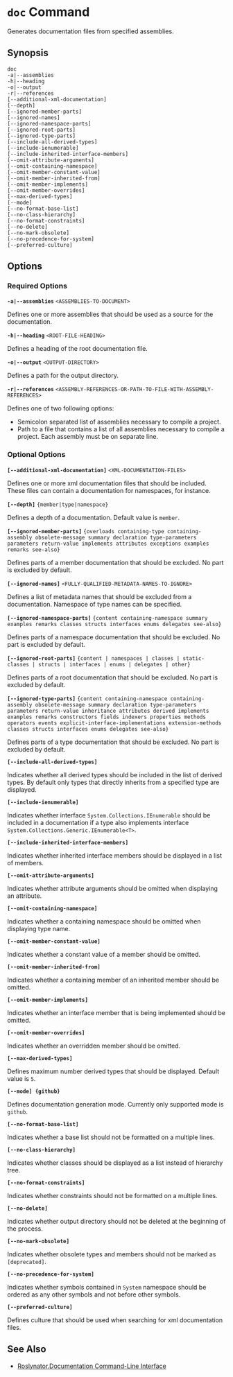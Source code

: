 
# `doc` Command

Generates documentation files from specified assemblies.

## Synopsis

```
doc
-a|--assemblies
-h|--heading
-o|--output
-r|--references
[--additional-xml-documentation]
[--depth]
[--ignored-member-parts]
[--ignored-names]
[--ignored-namespace-parts]
[--ignored-root-parts]
[--ignored-type-parts]
[--include-all-derived-types]
[--include-ienumerable]
[--include-inherited-interface-members]
[--omit-attribute-arguments]
[--omit-containing-namespace]
[--omit-member-constant-value]
[--omit-member-inherited-from]
[--omit-member-implements]
[--omit-member-overrides]
[--max-derived-types]
[--mode]
[--no-format-base-list]
[--no-class-hierarchy]
[--no-format-constraints]
[--no-delete]
[--no-mark-obsolete]
[--no-precedence-for-system]
[--preferred-culture]
```

## Options

### Required Options

**`-a|--assemblies`** `<ASSEMBLIES-TO-DOCUMENT>`

Defines one or more assemblies that should be used as a source for the documentation.

**`-h|--heading`** `<ROOT-FILE-HEADING>`

Defines a heading of the root documentation file.

**`-o|--output`** `<OUTPUT-DIRECTORY>`

Defines a path for the output directory.

**`-r|--references`** `<ASSEMBLY-REFERENCES-OR-PATH-TO-FILE-WITH-ASSEMBLY-REFERENCES>`

Defines one of two following options:

* Semicolon separated list of assemblies necessary to compile a project.
* Path to a file that contains a list of all assemblies necessary to compile a project. Each assembly must be on separate line.

### Optional Options

**`[--additional-xml-documentation]`** `<XML-DOCUMENTATION-FILES>`

Defines one or more xml documentation files that should be included. These files can contain a documentation for namespaces, for instance.

**`[--depth]`** `{member|type|namespace}`

Defines a depth of a documentation. Default value is `member`.

**`[--ignored-member-parts]`** `{overloads containing-type containing-assembly obsolete-message summary declaration type-parameters parameters return-value implements attributes exceptions examples remarks see-also}`

Defines parts of a member documentation that should be excluded. No part is excluded by default.

**`[--ignored-names]`** `<FULLY-QUALIFIED-METADATA-NAMES-TO-IGNORE>`

Defines a list of metadata names that should be excluded from a documentation. Namespace of type names can be specified.

**`[--ignored-namespace-parts]`** `{content containing-namespace summary examples remarks classes structs interfaces enums delegates see-also}`

Defines parts of a namespace documentation that should be excluded. No part is excluded by default.

**`[--ignored-root-parts]`** `{content | namespaces | classes | static-classes | structs | interfaces | enums | delegates | other}`

Defines parts of a root documentation that should be excluded. No part is excluded by default.

**`[--ignored-type-parts]`** `{content containing-namespace containing-assembly obsolete-message summary declaration type-parameters parameters return-value inheritance attributes derived implements examples remarks constructors fields indexers properties methods operators events explicit-interface-implementations extension-methods classes structs interfaces enums delegates see-also}`

Defines parts of a type documentation that should be excluded. No part is excluded by default.

**`[--include-all-derived-types]`**

Indicates whether all derived types should be included in the list of derived types. By default only types that directly inherits from a specified type are displayed.

**`[--include-ienumerable]`**

Indicates whether interface `System.Collections.IEnumerable` should be included in a documentation if a type also implements interface `System.Collections.Generic.IEnumerable<T>`.

**`[--include-inherited-interface-members]`**

Indicates whether inherited interface members should be displayed in a list of members.

**`[--omit-attribute-arguments]`**

Indicates whether attribute arguments should be omitted when displaying an attribute.

**`[--omit-containing-namespace]`**

Indicates whether a containing namespace should be omitted when displaying type name.

**`[--omit-member-constant-value]`**

Indicates whether a constant value of a member should be omitted.

**`[--omit-member-inherited-from]`**

Indicates whether a containing member of an inherited member should be omitted.

**`[--omit-member-implements]`**

Indicates whether an interface member that is being implemented should be omitted.

**`[--omit-member-overrides]`**

Indicates whether an overridden member should be omitted.

**`[--max-derived-types]`**

Defines maximum number derived types that should be displayed. Default value is `5`.

**`[--mode] {github}`**

Defines documentation generation mode. Currently only supported mode is `github`.

**`[--no-format-base-list]`**

Indicates whether a base list should not be formatted on a multiple lines.

**`[--no-class-hierarchy]`**

Indicates whether classes should be displayed as a list instead of hierarchy tree.

**`[--no-format-constraints]`**

Indicates whether constraints should not be formatted on a multiple lines.

**`[--no-delete]`**

Indicates whether output directory should not be deleted at the beginning of the process.

**`[--no-mark-obsolete]`**

Indicates whether obsolete types and members should not be marked as `[deprecated]`.

**`[--no-precedence-for-system]`**

Indicates whether symbols contained in `System` namespace should be ordered as any other symbols and not before other symbols.

**`[--preferred-culture]`**

Defines culture that should be used when searching for xml documentation files.

## See Also

* [Roslynator.Documentation Command-Line Interface](README.md)
